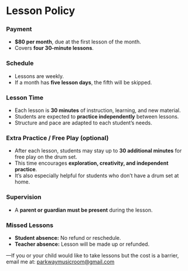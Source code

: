 # Lesson Policy

### Payment  
- **$80 per month**, due at the first lesson of the month.  
- Covers **four 30-minute lessons**.  

### Schedule  
- Lessons are weekly.  
- If a month has **five lesson days**, the fifth will be skipped.  

### Lesson Time  
- Each lesson is **30 minutes** of instruction, learning, and new material.  
- Students are expected to **practice independently** between lessons.  
- Structure and pace are adapted to each student’s needs.  

### Extra Practice / Free Play (optional) 
- After each lesson, students may stay up to **30 additional minutes** for free play on the drum set.  
- This time encourages **exploration, creativity, and independent practice**.  
- It’s also especially helpful for students who don’t have a drum set at home.

### Supervision  
- A **parent or guardian must be present** during the lesson.  

### Missed Lessons  
- **Student absence:** No refund or reschedule.  
- **Teacher absence:** Lesson will be made up or refunded.  





—If you or your child would like to 
take lessons but the cost is a barrier, email me at:
parkwaymusicroom@gmail.com










